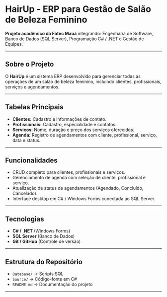 # HairUp - ERP para Gestão de Salão de Beleza Feminino

**Projeto acadêmico da Fatec Mauá** integrando: Engenharia de Software, Banco de Dados (SQL Server), Programação C# / .NET e Gestão de Equipes.

---

## Sobre o Projeto

O **HairUp** é um sistema ERP desenvolvido para gerenciar todas as operações de um salão de beleza feminino, incluindo clientes, profissionais, serviços e agendamentos.

---

## Tabelas Principais

- **Clientes:** Cadastro e informações de contato.  
- **Profissionais:** Cadastro, especialidade e contatos.  
- **Serviços:** Nome, duração e preço dos serviços oferecidos.  
- **Agenda:** Registro de agendamentos com cliente, profissional, serviço, data e status.

---

## Funcionalidades

- CRUD completo para clientes, profissionais e serviços.  
- Gerenciamento de agenda com seleção de cliente, profissional e serviço.  
- Atualização de status de agendamentos (Agendado, Concluído, Cancelado).  
- Interface desktop em C# / Windows Forms conectada ao SQL Server.

---

## Tecnologias

- **C# / .NET** (Windows Forms)  
- **SQL Server** (Banco de Dados)  
- **Git / GitHub** (Controle de versão)  

---

## Estrutura do Repositório

- `Database/` → Scripts SQL  
- `Source/` → Código-fonte em C#  
- `README.md` → Documentação do projeto

---
